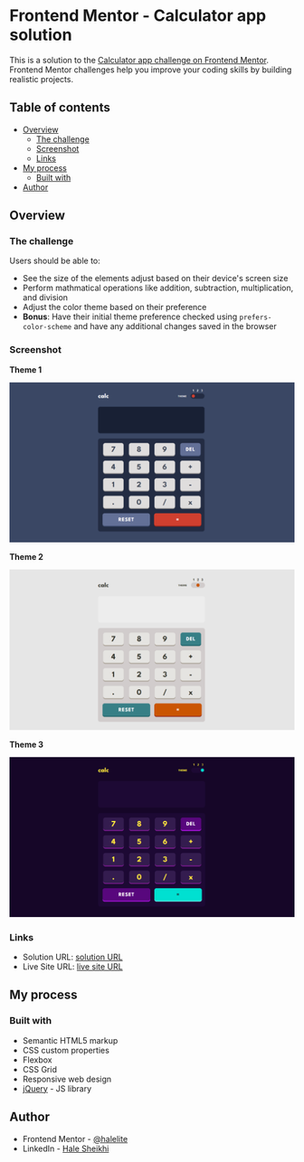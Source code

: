 # Frontend Mentor - Calculator app solution

This is a solution to the [Calculator app challenge on Frontend Mentor](https://www.frontendmentor.io/challenges/calculator-app-9lteq5N29). Frontend Mentor challenges help you improve your coding skills by building realistic projects.

## Table of contents

- [Overview](#overview)
  - [The challenge](#the-challenge)
  - [Screenshot](#screenshot)
  - [Links](#links)
- [My process](#my-process)
  - [Built with](#built-with)
- [Author](#author)

## Overview

### The challenge

Users should be able to:

- See the size of the elements adjust based on their device's screen size
- Perform mathmatical operations like addition, subtraction, multiplication, and division
- Adjust the color theme based on their preference
- **Bonus**: Have their initial theme preference checked using `prefers-color-scheme` and have any additional changes saved in the browser

### Screenshot

**Theme 1**

![Design preview for the calculator app](./design/solution-img/Screenshot1.png)

**Theme 2**

![Design preview for the calculator app](./design/solution-img/Screenshot2.png)

**Theme 3**

![Design preview for the calculator app](./design/solution-img/Screenshot3.png)

### Links

- Solution URL: [solution URL](https://github.com/halelite/calculator-app.git)
- Live Site URL: [live site URL](https://halelite.github.io/calculator-app/)

## My process

### Built with

- Semantic HTML5 markup
- CSS custom properties
- Flexbox
- CSS Grid
- Responsive web design
- [jQuery](https://jquery.com/) - JS library

## Author

- Frontend Mentor - [@halelite](https://www.frontendmentor.io/profile/halelite)
- LinkedIn - [Hale Sheikhi](https://www.linkedin.com/in/hale-sheikhi/)
